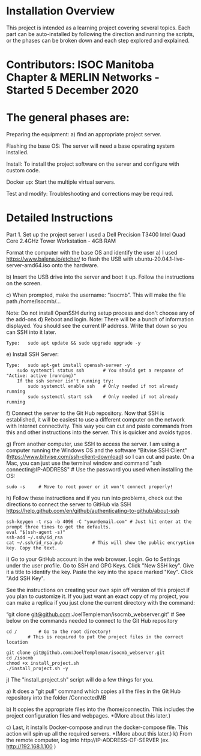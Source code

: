 # Installation Overview
This project is intended as a learning project covering several topics. Each part can be auto-installed by following the direction and running the scripts, or the phases can be broken down and each step explored and explained.

# Contributors: ISOC Manitoba Chapter & MERLIN Networks - Started 5 December 2020

# The general phases are:
Preparing the equipment: a) find an appropriate project server. 

Flashing the base OS: The server will need a base operating system installed.

Install: To install the project software on the server and configure with custom code.

Docker up: Start the multiple virtual servers.

Test and modify: Troubleshooting and corrections may be required.

# Detailed Instructions
Part 1. Set up the project server
I used a Dell Precision T3400 Intel Quad Core 2.4GHz Tower Workstation - 4GB RAM

Format the computer with the base OS and identify the user
a) I used https://www.balena.io/etcher/ to flash the USB with ubuntu-20.04.1-live-server-amd64.iso onto the hardware.

b) Insert the USB drive into the server and boot it up. Follow the instructions on the screen.

c) When prompted, make the username: “isocmb”. This will make the file path /home/isocmb/…

Note: Do not install OpenSSH during setup process and don't choose any of the add-ons
d) Reboot and login. Note: There will be a bunch of information displayed. You should see the current IP address. Write that down so you can SSH into it later.

	Type:	sudo apt update && sudo upgrade upgrade -y

e) Install SSH Server:

	Type:	sudo apt-get install openssh-server -y
		sudo systemctl status ssh 		# You should get a response of "Active: active (running)"
		If the ssh server isn't running try:
			sudo systemctl enable ssh	# Only needed if not already running
			sudo systemctl start ssh	# Only needed if not already running
		
f) Connect the server to the Git Hub repository. Now that SSH is established, it will be easiest to use a different computer on the network with Internet connectivity. This way you can cut and paste commands from this and other instructions into the server. This is quicker and avoids typos.

g) From another computer, use SSH to access the server. I am using a computer running the Windows OS and the software "Bitvise SSH Client" (https://www.bitvise.com/ssh-client-download) so I can cut and paste. On a Mac, you can just use the terminal window and command "ssh connectin@IP-ADDRESS" # Use the password you used when installing the OS:

	sudo -s		# Move to root power or it won't connect properly!
	
h) Follow these instructions and if you run into problems, check out the directions to connect the server to GitHub via SSH https://help.github.com/en/github/authenticating-to-github/about-ssh

	ssh-keygen -t rsa -b 4096 -C "your@email.com" # Just hit enter at the prompt three times to get the defaults.
	eval "$(ssh-agent -s)"
	ssh-add ~/.ssh/id_rsa
	cat ~/.ssh/id_rsa.pub    		# This will show the public encryption key. Copy the text.

i) Go to your GitHub account in the web browser. Login. Go to Settings under the user profile. Go to SSH and GPG Keys. Click "New SSH key". Give it a title to identify the key. Paste the key into the space marked "Key". Click "Add SSH Key".

See the instructions on creating your own spin off version of this project if you plan to customize it. If you just want 
an exact copy of my project, you can make a replica if you just clone the current directory with the command:

“git clone git@github.com:JoelTempleman/isocmb_webserver.git”	# See below on the commands needed to connect to the Git Hub repository

	cd /		# Go to the root directory! 
			# This is required to put the project files in the correct location
			
	git clone git@github.com:JoelTempleman/isocmb_webserver.git
	cd /isocmb
	chmod +x install_project.sh
	./install_project.sh -y
  
j) The "install_project.sh" script will do a few things for you.

a)	It does a "git pull" command which copies all the files in the Git Hub repository into the folder /ConnectedMB

b)	It copies the appropriate files into the /home/connectin. This includes the project configuration files and webpages. *(More about this later.)

c)	Last, it installs Docker-compose and run the docker-compose file. This action will spin up all the required servers. *(More about this later.)
k) From the remote computer, log into http://IP-ADDRESS-OF-SERVER (ex. http://192.168.1.100 )
